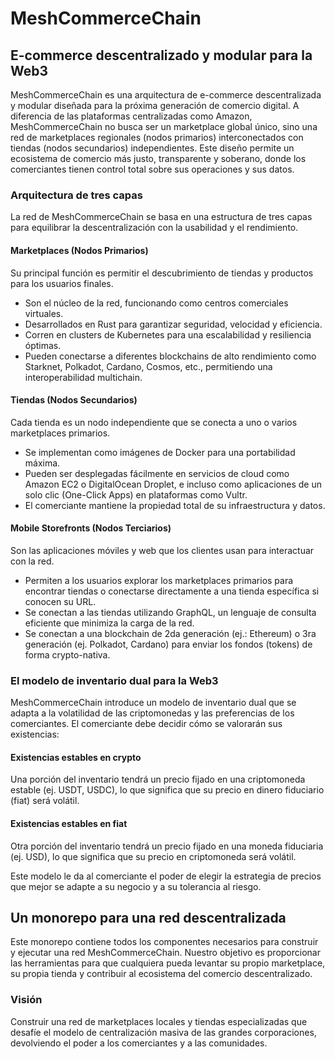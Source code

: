 # MeshCommerceChain

## E-commerce descentralizado y modular para la Web3

MeshCommerceChain es una arquitectura de e-commerce descentralizada y modular diseñada para la próxima generación de comercio digital. A diferencia de las plataformas centralizadas como Amazon, MeshCommerceChain no busca ser un marketplace global único, sino una red de marketplaces regionales (nodos primarios) interconectados con tiendas (nodos secundarios) independientes. Este diseño permite un ecosistema de comercio más justo, transparente y soberano, donde los comerciantes tienen control total sobre sus operaciones y sus datos.

### Arquitectura de tres capas

La red de MeshCommerceChain se basa en una estructura de tres capas para equilibrar la descentralización con la usabilidad y el rendimiento.

#### Marketplaces (Nodos Primarios)

Su principal función es permitir el descubrimiento de tiendas y productos para los usuarios finales.

- Son el núcleo de la red, funcionando como centros comerciales virtuales.
- Desarrollados en Rust para garantizar seguridad, velocidad y eficiencia.
- Corren en clusters de Kubernetes para una escalabilidad y resiliencia óptimas.
- Pueden conectarse a diferentes blockchains de alto rendimiento como Starknet, Polkadot, Cardano, Cosmos, etc., permitiendo una interoperabilidad multichain.

#### Tiendas (Nodos Secundarios)

Cada tienda es un nodo independiente que se conecta a uno o varios marketplaces primarios.

- Se implementan como imágenes de Docker para una portabilidad máxima.
- Pueden ser desplegadas fácilmente en servicios de cloud como Amazon EC2 o DigitalOcean Droplet, e incluso como aplicaciones de un solo clic (One-Click Apps) en plataformas como Vultr.
- El comerciante mantiene la propiedad total de su infraestructura y datos.

#### Mobile Storefronts (Nodos Terciarios)

Son las aplicaciones móviles y web que los clientes usan para interactuar con la red.

- Permiten a los usuarios explorar los marketplaces primarios para encontrar tiendas o conectarse directamente a una tienda específica si conocen su URL.
- Se conectan a las tiendas utilizando GraphQL, un lenguaje de consulta eficiente que minimiza la carga de la red.
- Se conectan a una blockchain de 2da generación (ej.: Ethereum) o 3ra generación (ej. Polkadot, Cardano) para enviar los fondos (tokens) de forma crypto-nativa.

### El modelo de inventario dual para la Web3

MeshCommerceChain introduce un modelo de inventario dual que se adapta a la volatilidad de las criptomonedas y las preferencias de los comerciantes. El comerciante debe decidir cómo se valorarán sus existencias:

#### Existencias estables en crypto

Una porción del inventario tendrá un precio fijado en una criptomoneda estable (ej. USDT, USDC), lo que significa que su precio en dinero fiduciario (fiat) será volátil.

#### Existencias estables en fiat

Otra porción del inventario tendrá un precio fijado en una moneda fiduciaria (ej. USD), lo que significa que su precio en criptomoneda será volátil.

Este modelo le da al comerciante el poder de elegir la estrategia de precios que mejor se adapte a su negocio y a su tolerancia al riesgo.

## Un monorepo para una red descentralizada

Este monorepo contiene todos los componentes necesarios para construir y ejecutar una red MeshCommerceChain. Nuestro objetivo es proporcionar las herramientas para que cualquiera pueda levantar su propio marketplace, su propia tienda y contribuir al ecosistema del comercio descentralizado.

### Visión

Construir una red de marketplaces locales y tiendas especializadas que desafíe el modelo de centralización masiva de las grandes corporaciones, devolviendo el poder a los comerciantes y a las comunidades.
